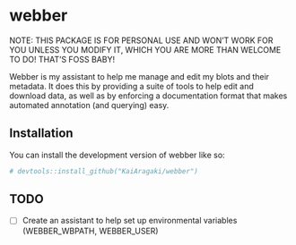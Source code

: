 
<!-- README.md is generated from README.Rmd. Please edit that file -->

# webber

<!-- badges: start -->
<!-- badges: end -->

NOTE: THIS PACKAGE IS FOR PERSONAL USE AND WON’T WORK FOR YOU UNLESS YOU
MODIFY IT, WHICH YOU ARE MORE THAN WELCOME TO DO! THAT’S FOSS BABY!

Webber is my assistant to help me manage and edit my blots and their
metadata. It does this by providing a suite of tools to help edit and
download data, as well as by enforcing a documentation format that makes
automated annotation (and querying) easy.

## Installation

You can install the development version of webber like so:

``` r
# devtools::install_github("KaiAragaki/webber")
```

## TODO

- [ ] Create an assistant to help set up environmental variables
  (WEBBER_WBPATH, WEBBER_USER)
